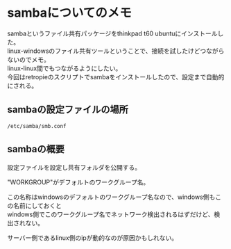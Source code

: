 # sambaについてのメモ

sambaというファイル共有パッケージをthinkpad t60 ubuntuにインストールした。  
linux-windowsのファイル共有ツールということで、接続を試したけどつながらないのでメモ。  
linux-linux間でもつながるようにしたい。  
今回はretropieのスクリプトでsambaをインストールしたので、設定まで自動的にされる。

## sambaの設定ファイルの場所

```
/etc/samba/smb.conf
```

## sambaの概要

設定ファイルを設定し共有フォルダを公開する。

"WORKGROUP"がデフォルトのワークグループ名。

この名称はwindowsのデフォルトのワークグループ名なので、windows側もこの名前にしておくと  
windows側でこのワークグループ名でネットワーク検出されるはずだけど、検出されない。

サーバー側であるlinux側のipが動的なのが原因かもしれない。


